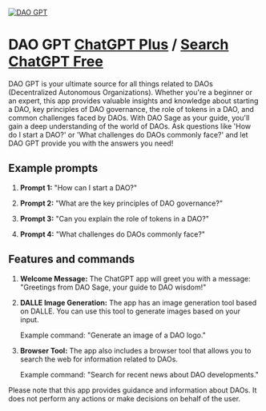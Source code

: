 
[![DAO GPT](https://files.oaiusercontent.com/file-CYusLHhWrqyVop7D28cPohLc?se=2123-10-20T05%3A59%3A45Z&sp=r&sv=2021-08-06&sr=b&rscc=max-age%3D31536000%2C%20immutable&rscd=attachment%3B%20filename%3D3192f937-076c-485d-880e-f2d3e23b2633.png&sig=/KABrViQhnowAZIDQZ460NncAx5%2BU74l9gir4rD1L5g%3D)](https://chat.openai.com/g/g-6SRpV771X-dao-gpt)

# DAO GPT [ChatGPT Plus](https://chat.openai.com/g/g-6SRpV771X-dao-gpt) / [Search ChatGPT Free](https://gptcall.net/index.html#/?search=DAO%20GPT)

DAO GPT is your ultimate source for all things related to DAOs (Decentralized Autonomous Organizations). Whether you're a beginner or an expert, this app provides valuable insights and knowledge about starting a DAO, key principles of DAO governance, the role of tokens in a DAO, and common challenges faced by DAOs. With DAO Sage as your guide, you'll gain a deep understanding of the world of DAOs. Ask questions like 'How do I start a DAO?' or 'What challenges do DAOs commonly face?' and let DAO GPT provide you with the answers you need!

## Example prompts

1. **Prompt 1:** "How can I start a DAO?"

2. **Prompt 2:** "What are the key principles of DAO governance?"

3. **Prompt 3:** "Can you explain the role of tokens in a DAO?"

4. **Prompt 4:** "What challenges do DAOs commonly face?"

## Features and commands

1. **Welcome Message:** The ChatGPT app will greet you with a message: "Greetings from DAO Sage, your guide to DAO wisdom!"

2. **DALLE Image Generation:** The app has an image generation tool based on DALLE. You can use this tool to generate images based on your input.

   Example command: "Generate an image of a DAO logo."

3. **Browser Tool:** The app also includes a browser tool that allows you to search the web for information related to DAOs.

   Example command: "Search for recent news about DAO developments."

Please note that this app provides guidance and information about DAOs. It does not perform any actions or make decisions on behalf of the user.


